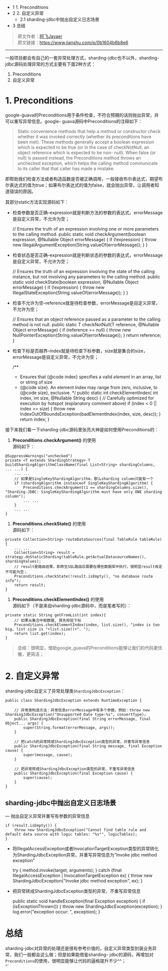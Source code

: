   * 1 1\. Preconditions
  * 2 2\. 自定义异常
    * 2.1 sharding-jdbc中抛出自定义日志场景
  * 3 总结

> 原文作者：[阿飞Javaer](https://www.jianshu.com/u/6779ec81d3b7)  
>  原文链接：<https://www.jianshu.com/p/0b1604b6b8e6>

* * *

一般项目都会有自己的一套异常处理方式，sharding-jdbc也不以外，sharding-jdbc源码处理异常的方式主要有下面2种方式：

  1. Preconditions
  2. 自定义异常

# 1\. Preconditions

google-guava的Preconditions用于条件检查，不符合预期的话则抛出异常，并可以重写异常信息。google-
guava源码中Preconditions的注释如下：

> Static convenience methods that help a method or constructor check whether
it was invoked correctly (whether its preconditions have been met). These
methods generally accept a boolean expression which is expected to be true (or
in the case of checkNotNull, an object reference which is expected to be non-
null). When false (or null) is passed instead, the Preconditions method throws
an unchecked exception, which helps the calling method communicate to its
caller that that caller has made a mistake.

>

>
即帮助我们检查方法或者构造函数是否被正确调用，一般接收布尔表达式，期望布尔表达式的值为true；如果布尔表达式的值为false，就会抛出异常，让调用者知道错误的原因。

其部分static方法实现源码如下：

  * 检查参数是否正确–expression就是判断方法的参数的表达式，errorMessage是自定义异常，不允许为空；

    
    
    // Ensures the truth of an expression involving one or more parameters to the calling method.
    public static void checkArgument(boolean expression, @Nullable Object errorMessage) {
        if (!expression) {
            throw new IllegalArgumentException(String.valueOf(errorMessage));
        }
    }
    

  * 检查状态是否正确–expression就是判断状态的参数的表达式，errorMessage是自定义异常，不允许为空；

    
    
    // Ensures the truth of an expression involving the state of the calling instance, but not involving any parameters to the calling method.
    public static void checkState(boolean expression, @Nullable Object errorMessage) {
        if (!expression) {
            throw new IllegalStateException(String.valueOf(errorMessage));
        }
    }
    

  * 检查不允许为空–reference就是待检查参数，errorMessage是自定义异常，不允许为空；

    
    
    // Ensures that an object reference passed as a parameter to the calling method is not null.
    public static <T> T checkNotNull(T reference, @Nullable Object errorMessage) {
        if (reference == null) {
            throw new NullPointerException(String.valueOf(errorMessage));
        }
        return reference;
    }
    

  * 检查下标是否越界–index就是待检查下标参数，size就是集合的size，errorMessage是自定义异常，不允许为空；

    
    
    /**
     * Ensures that {@code index} specifies a valid <i>element</i> in an array, list or string of size
     * {@code size}. An element index may range from zero, inclusive, to {@code size}, exclusive.
     */
    public static int checkElementIndex(
            int index, int size, @Nullable String desc) {
        // Carefully optimized for execution by hotspot (explanatory comment above)
        if (index < 0 || index >= size) {
            throw new IndexOutOfBoundsException(badElementIndex(index, size, desc));
        }
        return index;
    }
    

接下来我们看一下sharding-jdbc源码里张亮大神是如何使用Preconditions的：

  1. **Preconditions.checkArgument()** 的使用  
源码如下：

    
    
    @SuppressWarnings("unchecked")
    private <T extends ShardingStrategy> T buildShardingAlgorithmClassName(final List<String> shardingColumns, ... ...) {
        ... ...
        // 如果是SingleKeyShardingAlgorithm，那么sharding column只能有一个
        if (shardingAlgorithm instanceof SingleKeyShardingAlgorithm) {
            Preconditions.checkArgument(1 == shardingColumns.size(), "Sharding-JDBC: SingleKeyShardingAlgorithm must have only ONE sharding column");
            ... ...
        }
        ... ...
    }
    

  1. **Preconditions.checkState()** 的使用  
源码如下：

    
    
    private Collection<String> routeDataSources(final TableRule tableRule) {
        ... ...
        Collection<String> result = strategy.doStaticSharding(tableRule.getActualDatasourceNames(), shardingValues);
        // result是路由结果，即原生SQL路由后需要在哪些数据库中执行，很明显result肯定不可能为空；
        Preconditions.checkState(!result.isEmpty(), "no database route info");
        return result;
    }
    

  1. **Preconditions.checkElementIndex()** 的使用  
源码如下（不是来自sharding-jdbc源码中，而是笔者写的）：

    
    
    private static String getFromList(int index){
        // 如果从集合中取数据, 首先校验下标
        Preconditions.checkElementIndex(index, list.size(), "index is too big, list size is "+list.size()+". ");
        return list.get(index);
    }
    

> 总结：很明显，借助google_guava的Preconditions能够让我们的代码更优雅，更简洁；

# 2\. 自定义异常

sharding-jdbc自定义了异常处理类`ShardingJdbcException`：

    
    
    public class ShardingJdbcException extends RuntimeException {
    
        // 异常类构造方法：异常信息errorMessage中有多个参数，例如：throw new ShardingJdbcException("Unsupported Date type:%s", convertType);
        public ShardingJdbcException(final String errorMessage, final Object... args) {
            super(String.format(errorMessage, args));
        }
    
        // 把catch的异常转成ShardingJdbcException类型的异常，并重写异常信息
        public ShardingJdbcException(final String message, final Exception cause) {
            super(message, cause);
        }
    
        // 把异常转成ShardingJdbcException类型的异常，不重写异常信息
        public ShardingJdbcException(final Exception cause) {
            super(cause);
        }
    }
    

## sharding-jdbc中抛出自定义日志场景

— 抛出自定义异常并重写有参数的异常信息

    
    
    if (result.isEmpty()) {
        throw new ShardingJdbcException("Cannot find table rule and default data source with logic tables: "%s"", logicTables);
    }
    

  * 将IllegalAccessException或者InvocationTargetException类型的异常转化为ShardingJdbcException异常，并重写异常信息为”Invoke jdbc method exception”

    
    
    try {
        method.invoke(target, arguments);
    } catch (final IllegalAccessException | InvocationTargetException ex) {
        throw new ShardingJdbcException("Invoke jdbc method exception", ex);
    }
    

  * 把异常转成ShardingJdbcException类型的异常，不重写异常信息

    
    
    public static void handleException(final Exception exception) {
        if (isExceptionThrown()) {
            throw new ShardingJdbcException(exception);
        }
        log.error("exception occur: ", exception);
    }
    

# 总结

sharding-jdbc对异常的处理还是很有参考价值的，自定义异常类型封装业务异常，我们一般都会这么做；但是如果能借鉴sharding-
jdbc的源码，再增加对`Preconditions`的使用，很明显能够让代码的逼格提升不少^^；  
“`

